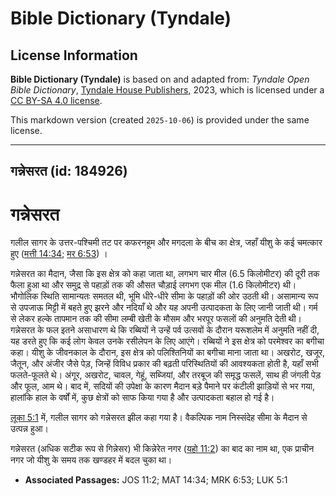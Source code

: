 # Bible Dictionary (Tyndale)

## License Information

**Bible Dictionary (Tyndale)** is based on and adapted from: _Tyndale Open Bible Dictionary_, [Tyndale House Publishers](https://tyndaleopenresources.com/), 2023, which is licensed under a [CC BY-SA 4.0 license](https://creativecommons.org/licenses/by-sa/4.0/legalcode.en).

This markdown version (created `2025-10-06`) is provided under the same license.



--------------------------------

## गन्नेसरत (id: 184926)

गन्नेसरत
========

गलील सागर के उत्तर\-पश्चिमी तट पर कफरनहूम और मगदला के बीच का क्षेत्र, जहाँ यीशु के कई चमत्कार हुए ([मत्ती 14:34](https://ref.ly/Matt14:34); [मर 6:53](https://ref.ly/Mark6:53)) ।

 गन्नेसरत का मैदान, जैसा कि इस क्षेत्र को कहा जाता था, लगभग चार मील (6\.5 किलोमीटर) की दूरी तक फैला हुआ था और समुद्र से पहाड़ों तक की औसत चौड़ाई लगभग एक मील (1\.6 किलोमीटर) थी। भौगोलिक स्थिति सामान्यतः समतल थी, भूमि धीरे\-धीरे सीमा के पहाड़ों की ओर उठती थी। असामान्य रूप से उपजाऊ मिट्टी में बहते हुए झरने और नदियाँ थे और यह अपनी उत्पादकता के लिए जानी जाती थी। गर्म से लेकर हल्के तापमान तक की सीमा लम्बी खेती के मौसम और भरपूर फसलों की अनुमति देती थी। गन्नेसरत के फल इतने असाधारण थे कि रब्बियों ने उन्हें पर्व उत्सवों के दौरान यरूशलेम में अनुमति नहीं दी, यह डरते हुए कि कई लोग केवल उनके रसीलेपन के लिए आएंगे। रब्बियों ने इस क्षेत्र को परमेश्वर का बगीचा कहा। यीशु के जीवनकाल के दौरान, इस क्षेत्र को पलिश्तिनियों का बगीचा माना जाता था। अखरोट, खजूर, जैतून, और अंजीर जैसे पेड़, जिन्हें विविध प्रकार की बढ़ती परिस्थितियों की आवश्यकता होती है, यहाँ सभी फलते\-फूलते थे। अंगूर, अखरोट, चावल, गेहूं, सब्जियां, और तरबूज की समृद्ध फसलें, साथ ही जंगली पेड़ और फूल, आम थे। बाद में, सदियों की उपेक्षा के कारण मैदान बड़े पैमाने पर कंटीली झाड़ियों से भर गया, हालांकि हाल के वर्षों में, कुछ क्षेत्रों को साफ किया गया है और उत्पादकता बहाल हो गई है।

[लूका 5:1](https://ref.ly/Luke5:1) में, गलील सागर को गन्नेसरत झील कहा गया है। वैकल्पिक नाम निस्संदेह सीमा के मैदान से उत्पन्न हुआ।

गन्नेसरत (अधिक सटीक रूप से गिन्नेसर) भी किन्नेरेत नगर ([यहो 11:2](https://ref.ly/Josh11:2)) का बाद का नाम था, एक प्राचीन नगर जो यीशु के समय तक खण्डहर में बदल चुका था।

* **Associated Passages:** JOS 11:2; MAT 14:34; MRK 6:53; LUK 5:1

